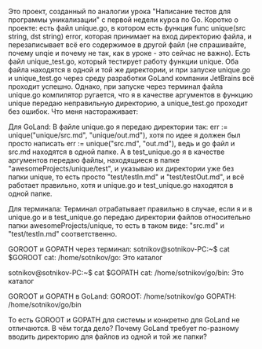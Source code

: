Это проект, созданный по аналогии урока "Написание тестов для программы уникализации" с первой недели курса по Go.
Коротко о проекте: есть файл unique.go, в котором есть функция func unique(src string, dst string) error, которая принимает на вход директорию файла, и перезаписывает всё его содержимое в другой файл (не спрашивайте, почему unqie и почему не так, как в уроке - это сейчас не важно). Есть файл unique_test.go, который тестирует работу функции unique. Оба файла находятся в одной и той же директории, и при запуске unique.go и unique_test.go через среду разработки GoLand компании JetBrains всё проходит успешно. Однако, при запуске через терминал файла unique.go компилятор ругается, что я в качестве аргументов в функцию unique передаю неправильную директорию, а unique_test.go проходит без ошибок.
Что меня настораживает:

Для GoLand:
В файле unique.go я передаю директории так: err := unique("unique/src.md", "unique/out.md"), хотя по идее я должен был просто написать err := unique("src.md", "out.md"), ведь и go файл и src.md находятся в одной папке. 
А в test_unique.go я в качестве аргументов передаю файлы, находящиеся в папке "awesomeProjects/unique/test", и указываю их директории уже без папки unique, то есть просто "test/testIn.md" и "test/testOut.md", и всё работает правильно, хотя и unique.go и test_unique.go находятся в одной папке.

Для терминала:
Терминал отрабатывает правильно в случае, если я и в unique.go и в test_unique.go передаю директории файлов относительно папки awesomeProjects/unique, то есть в таком виде: "src.md" и "test/testIn.md" соответственно.

GOROOT и GOPATH через терминал:
sotnikov@sotnikov-PC:~$ cat $GOROOT
cat: /home/sotnikov/go: Это каталог

sotnikov@sotnikov-PC:~$ cat $GOPATH
cat: /home/sotnikov/go/bin: Это каталог

GOROOT и GOPATH в GoLand:
GOROOT: /home/sotnikov/go
GOPATH: /home/sotnikov/go/bin

То есть GOROOT и GOPATH для системы и конкретно для GoLand не отличаются. В чём тогда дело? Почему GoLand требует по-разному вводить директорию для файлов из одной и той же папки?
